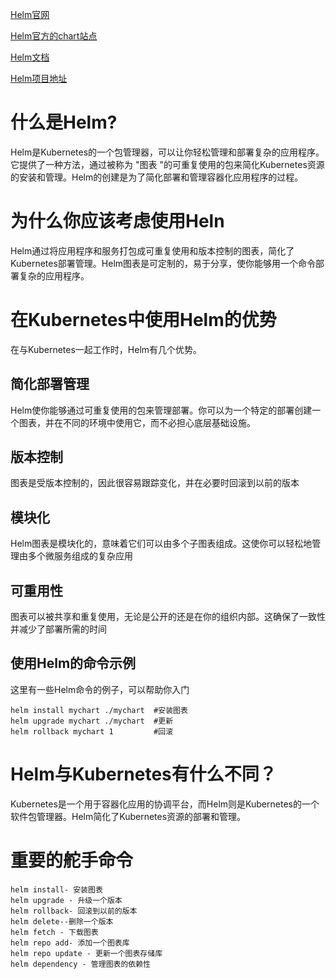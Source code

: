 [Helm官网](https://v3.helm.sh/zh/docs/)  

[Helm官方的chart站点](https://hub.kubeapps.com/)  

[Helm文档](https://www.qikqiak.com/k8s-book/docs/42.Helm%E5%AE%89%E8%A3%85.html)  

[Helm项目地址](https://github.com/helm/helm/releases)



# 什么是Helm?
Helm是Kubernetes的一个包管理器，可以让你轻松管理和部署复杂的应用程序。它提供了一种方法，通过被称为 "图表 "的可重复使用的包来简化Kubernetes资源的安装和管理。Helm的创建是为了简化部署和管理容器化应用程序的过程。  

# 为什么你应该考虑使用Heln
Helm通过将应用程序和服务打包成可重复使用和版本控制的图表，简化了Kubernetes部署管理。Helm图表是可定制的，易于分享，使你能够用一个命令部署复杂的应用程序。

# 在Kubernetes中使用Helm的优势
在与Kubernetes一起工作时，Helm有几个优势。

## 简化部署管理
Helm使你能够通过可重复使用的包来管理部署。你可以为一个特定的部署创建一个图表，并在不同的环境中使用它，而不必担心底层基础设施。
## 版本控制
图表是受版本控制的，因此很容易跟踪变化，并在必要时回滚到以前的版本
## 模块化
Helm图表是模块化的，意味着它们可以由多个子图表组成。这使你可以轻松地管理由多个微服务组成的复杂应用
## 可重用性
图表可以被共享和重复使用，无论是公开的还是在你的组织内部。这确保了一致性并减少了部署所需的时间  
## 使用Helm的命令示例
这里有一些Helm命令的例子，可以帮助你入门
```
helm install mychart ./mychart  #安装图表
helm upgrade mychart ./mychart  #更新
helm rollback mychart 1         #回滚
```
# Helm与Kubernetes有什么不同？
Kubernetes是一个用于容器化应用的协调平台，而Helm则是Kubernetes的一个软件包管理器。Helm简化了Kubernetes资源的部署和管理。

# 重要的舵手命令
```
helm install- 安装图表
helm upgrade - 升级一个版本
helm rollback- 回滚到以前的版本
helm delete--删除一个版本
helm fetch - 下载图表
helm repo add- 添加一个图表库
helm repo update - 更新一个图表存储库
helm dependency - 管理图表的依赖性
```
